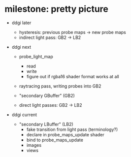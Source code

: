 # milestone: pretty picture
  - ddgi later
    - hysteresis: previous probe maps -> new probe maps
    - indirect light pass: GB2 -> LB2

  - ddgi next
    - probe_light_map
      - read
	  - write
      - figure out if rgba16 shader format works at all

    - raytracing pass, writing probes into GB2
    - "secondary GBuffer" (GB2)
    - direct light passes: GB2 -> LB2

  - ddgi current
    - "secondary LBuffer" (LB2)
      - fake transition from light pass (terminology?)
      - declare in probe_maps_update shader
      - bind to probe_maps_update
      - images
      - views
